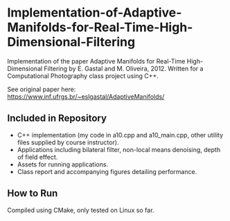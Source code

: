 # Implementation-of-Adaptive-Manifolds-for-Real-Time-High-Dimensional-Filtering
Implementation of the paper Adaptive Manifolds for Real-Time High-Dimensional Filtering by E. Gastal and M. Oliveira, 2012. Written for a Computational Photography class project using C++.

See original paper here: https://www.inf.ufrgs.br/~eslgastal/AdaptiveManifolds/

## Included in Repository

- C++ implementation (my code in a10.cpp and a10_main.cpp, other utility files supplied by course instructor).
- Applications including bilateral filter, non-local means denoising, depth of field effect.
- Assets for running applications.
- Class report and accompanying figures detailing performance.

## How to Run

Compiled using CMake, only tested on Linux so far.
